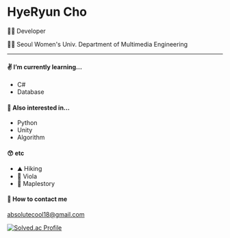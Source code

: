 # HyeRyun Cho

👩‍💻 Developer

👩‍🎓 Seoul Women's Univ. Department of Multimedia Engineering

---

#### ✌️ I’m currently learning...
 - C#
 - Database
 
#### 👀 Also interested in...
- Python
- Unity
- Algorithm

#### 😙 etc
- ⛰ Hiking
- 🎻 Viola
- 🍁 Maplestory

#### 📧 How to contact me  
absolutecool18@gmail.com

[![Solved.ac Profile](http://mazassumnida.wtf/api/v2/generate_badge?boj=batsy_22)](https://solved.ac/batsy_22/)

